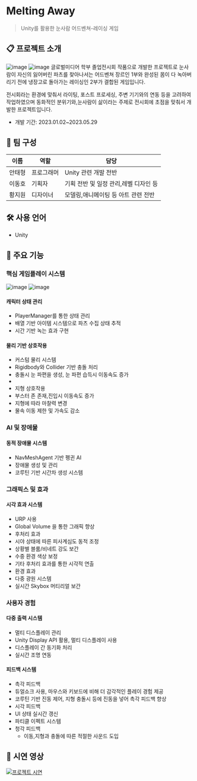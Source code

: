 # Melting Away
> Unity를 활용한 눈사람 어드벤쳐-레이싱 게임

## 📋 프로젝트 소개
![image](https://github.com/user-attachments/assets/74f6edbb-7177-4925-8c82-e376bc6f4ec0)
![image](https://github.com/user-attachments/assets/74b9cb1a-77bd-4635-aa35-b1d825c1ce70)
글로벌미디어 학부 졸업전시회 작품으로 개발한 프로젝트로
눈사람이 자신의 잃어버린 파츠를 찾아나서는 어드벤쳐 장르인 1부와
완성된 몸이 다 녹아버리기 전에 냉장고로 돌아가는 레이싱인 2부가 결합된 게임입니다.

전시회라는 환경에 맞춰서 라이팅, 포스트 프로세싱, 주변 기기와의 연동 등을 고려하여 작업하였으며
동화적인 분위기와,눈사람이 삶이라는 주제로 전시회에 초점을 맞춰서 개발한 프로젝트입니다.
- 개발 기간: 2023.01.02~2023.05.29

## 👥 팀 구성
|이름|역할|담당|
|---|---|---|
|안태형|프로그래머|Unity 관련 개발 전반|
|이동호|기획자|기획 전반 및 일정 관리,레벨 디자인 등|
|황지원|디자이너|모델링,애니메이팅 등 아트 관련 전반|

## 🛠 사용 언어
- Unity

## 📌 주요 기능 
### 핵심 게임플레이 시스템
![image](https://github.com/user-attachments/assets/def2672e-8f37-40e4-bd22-7fac4c381cd8)
![image](https://github.com/user-attachments/assets/16b8d325-5cbf-45cc-8194-520c48cfd5f2)
#### 캐릭터 상태 관리
- PlayerManager를 통한 상태 관리
 - 배열 기반 아이템 시스템으로 파츠 수집 상태 추적
 - 시간 기반 녹는 효과 구현

#### 물리 기반 상호작용
- 커스텀 물리 시스템
 - Rigidbody와 Collider 기반 충돌 처리
 - 충돌시 눈 파편을 생성, 눈 파편 습득시 이동속도 증가
 - 
- 지형 상호작용
 - 부스터 존 존재,진입시 이동속도 증가
 - 지형에 따라 마찰력 변경
 - 물속 이동 제한 및 가속도 감소

### AI 및 장애물

#### 동적 장애물 시스템
- NavMeshAgent 기반 펭귄 AI
- 장애물 생성 및 관리
- 코루틴 기반 시간차 생성 시스템

### 그래픽스 및 효과

#### 시각 효과 시스템
- URP 사용
 - Global Volume 을 통한 그래픽 향상
- 후처리 효과
 - 시야 상태에 따른 피사계심도 동적 조정
 - 상황별 블룸/비네트 강도 보간
 - 수중 환경 색상 보정
 - 기타 후처리 효과를 통한 시각적 연출
- 환경 효과
 - 다중 광원 시스템
 - 실시간 Skybox 머티리얼 보간

### 사용자 경험

#### 다중 출력 시스템
- 멀티 디스플레이 관리
 - Unity Display API 활용, 멀티 디스플레이 사용
 - 디스플레이 간 동기화 처리
 - 실시간 조명 연동

#### 피드백 시스템
- 촉각 피드백
 - 듀얼쇼크 사용, 마우스와 키보드에 비해 더 감각적인 플레이 경험 제공
 - 코루틴 기반 진동 제어, 지형 충돌시 등에 진동을 넣어 촉각 피드백 향상
- 시각 피드백
 - UI 상태 실시간 갱신
 - 파티클 이펙트 시스템
- 청각 피드백
  - 이동,지형과 충돌에 따른 적절한 사운드 도입



## 🎥 시연 영상
[![프로젝트 시연](https://img.youtube.com/vi/eUCNXiEFHVk/0.jpg)](https://youtu.be/eUCNXiEFHVk)

